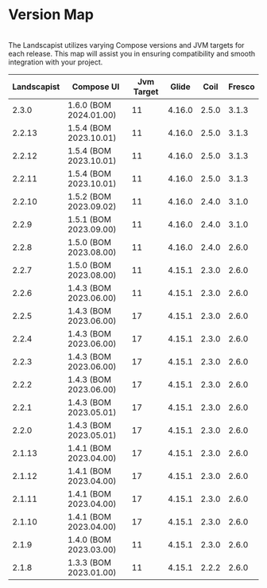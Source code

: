 # Version Map
\
The Landscapist utilizes varying Compose versions and JVM targets for each release. This map will assist you in ensuring compatibility and smooth integration with your project.


| Landscapist | Compose UI             | Jvm Target | Glide  | Coil  | Fresco |
|-------------|------------------------|------------|--------|-------|--------|
| 2.3.0       | 1.6.0 (BOM 2024.01.00) | 11         | 4.16.0 | 2.5.0 | 3.1.3  |
| 2.2.13      | 1.5.4 (BOM 2023.10.01) | 11         | 4.16.0 | 2.5.0 | 3.1.3  |
| 2.2.12      | 1.5.4 (BOM 2023.10.01) | 11         | 4.16.0 | 2.5.0 | 3.1.3  |
| 2.2.11      | 1.5.4 (BOM 2023.10.01) | 11         | 4.16.0 | 2.5.0 | 3.1.3  |
| 2.2.10      | 1.5.2 (BOM 2023.09.02) | 11         | 4.16.0 | 2.4.0 | 3.1.0  |
| 2.2.9       | 1.5.1 (BOM 2023.09.00) | 11         | 4.16.0 | 2.4.0 | 3.1.0  |
| 2.2.8       | 1.5.0 (BOM 2023.08.00) | 11         | 4.16.0 | 2.4.0 | 2.6.0  |
| 2.2.7       | 1.5.0 (BOM 2023.08.00) | 11         | 4.15.1 | 2.3.0 | 2.6.0  |
| 2.2.6       | 1.4.3 (BOM 2023.06.00) | 11         | 4.15.1 | 2.3.0 | 2.6.0  |
| 2.2.5       | 1.4.3 (BOM 2023.06.00) | 17         | 4.15.1 | 2.3.0 | 2.6.0  |
| 2.2.4       | 1.4.3 (BOM 2023.06.00) | 17         | 4.15.1 | 2.3.0 | 2.6.0  |
| 2.2.3       | 1.4.3 (BOM 2023.06.00) | 17         | 4.15.1 | 2.3.0 | 2.6.0  |
| 2.2.2       | 1.4.3 (BOM 2023.06.00) | 17         | 4.15.1 | 2.3.0 | 2.6.0  |
| 2.2.1       | 1.4.3 (BOM 2023.05.01) | 17         | 4.15.1 | 2.3.0 | 2.6.0  |
| 2.2.0       | 1.4.3 (BOM 2023.05.01) | 17         | 4.15.1 | 2.3.0 | 2.6.0  |
| 2.1.13      | 1.4.1 (BOM 2023.04.00) | 17         | 4.15.1 | 2.3.0 | 2.6.0  |
| 2.1.12      | 1.4.1 (BOM 2023.04.00) | 17         | 4.15.1 | 2.3.0 | 2.6.0  |
| 2.1.11      | 1.4.1 (BOM 2023.04.00) | 17         | 4.15.1 | 2.3.0 | 2.6.0  |
| 2.1.10      | 1.4.1 (BOM 2023.04.00) | 17         | 4.15.1 | 2.3.0 | 2.6.0  |
| 2.1.9       | 1.4.0 (BOM 2023.03.00) | 11         | 4.15.1 | 2.3.0 | 2.6.0  |
| 2.1.8       | 1.3.3 (BOM 2023.01.00) | 11         | 4.15.1 | 2.2.2 | 2.6.0  |